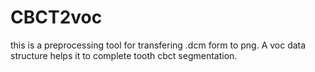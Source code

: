 # CBCT2voc
this is a preprocessing tool for  transfering .dcm form to png. A voc data structure helps it to complete tooth cbct segmentation.
